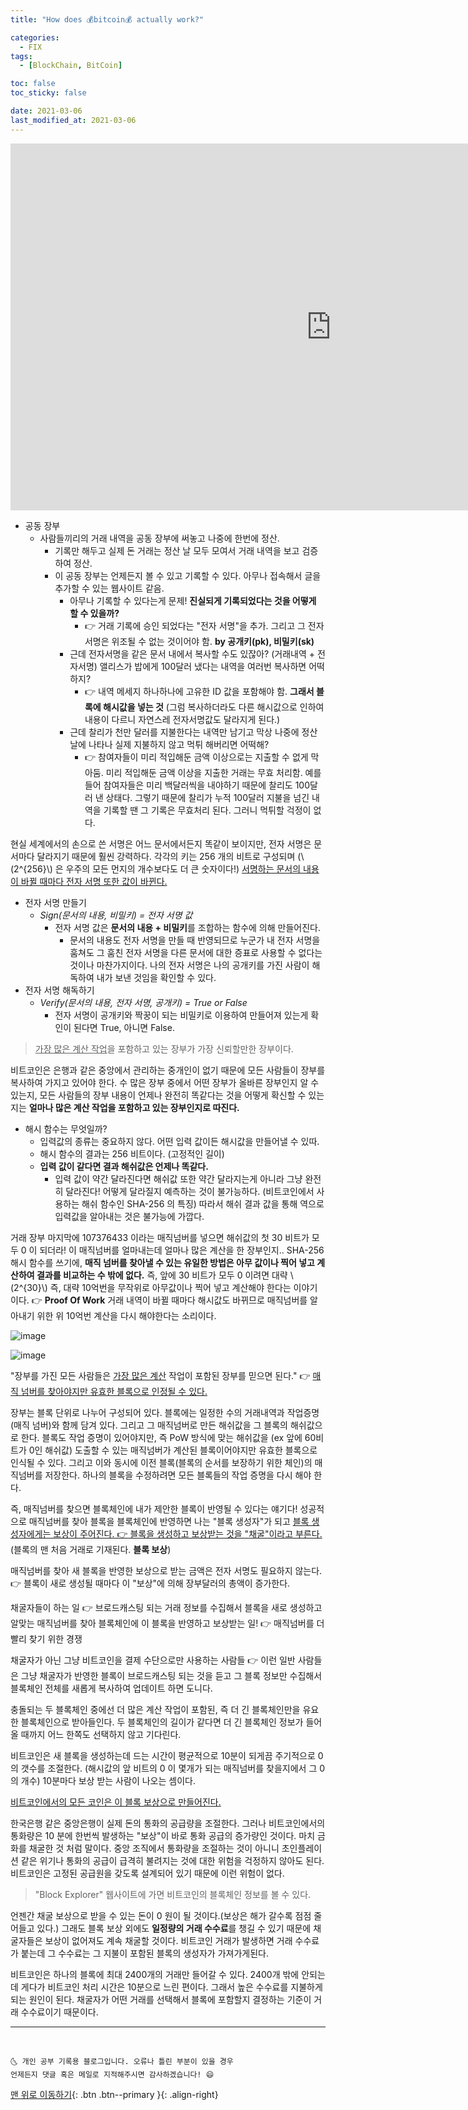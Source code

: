 ```yaml
---
title: "How does 💰bitcoin💰 actually work?"

categories:
  - FIX
tags:
  - [BlockChain, BitCoin]

toc: false
toc_sticky: false

date: 2021-03-06
last_modified_at: 2021-03-06
---
```


<iframe width="1026" height="587" src="https://www.youtube.com/embed/bBC-nXj3Ng4" frameborder="0" allow="accelerometer; autoplay; clipboard-write; encrypted-media; gyroscope; picture-in-picture" allowfullscreen></iframe>

- 공동 장부
  - 사람들끼리의 거래 내역을 공동 장부에 써놓고 나중에 한번에 정산.
    - 기록만 해두고 실제 돈 거래는 정산 날 모두 모여서 거래 내역을 보고 검증하여 정산.
    - 이 공동 장부는 언제든지 볼 수 있고 기록할 수 있다. 아무나 접속해서 글을 추가할 수 있는 웹사이트 같음.
      - 아무나 기록할 수 있다는게 문제! **진실되게 기록되었다는 것을 어떻게 할 수 있을까?**
        - 👉 거래 기록에 승인 되었다는 "전자 서명"을 추가. 그리고 그 전자서명은 위조될 수 없는 것이어야 함. **by 공개키(pk), 비밀키(sk)**
      - 근데 전자서명을 같은 문서 내에서 복사할 수도 있잖아? (거래내역 + 전자서명) 앨리스가 밥에게 100달러 냈다는 내역을 여러번 복사하면 어떡하지?
        - 👉 내역 메세지 하나하나에 고유한 ID 값을 포함해야 함. **그래서 블록에 해시값을 넣는 것** (그럼 복사하더라도 다른 해시값으로 인하여 내용이 다르니 자연스레 전자서명값도 달라지게 된다.)
      - 근데 찰리가 천만 달러를 지불한다는 내역만 남기고 막상 나중에 정산날에 나타나 실제 지불하지 않고 먹튀 해버리면 어떡해?
        - 👉 참여자들이 미리 적입해둔 금액 이상으로는 지출할 수 없게 막아둠. 미리 적입해둔 금액 이상을 지출한 거래는 무효 처리함. 예를 들어 참여자들은 미리 백달러씩을 내야하기 때문에 찰리도 100달러 낸 상태다. 그렇기 때문에 찰리가 누적 100달러 지불을 넘긴 내역을 기록할 땐 그 기록은 무효처리 된다. 그러니 먹튀할 걱정이 없다.

현실 세계에서의 손으로 쓴 서명은 어느 문서에서든지 똑같이 보이지만, 전자 서명은 문서마다 달라지기 때문에 훨씬 강력하다. 각각의 키는 256 개의 비트로 구성되며 (\\(2^{256}\\) 은 우주의 모든 먼지의 개수보다도 더 큰 숫자이다!) <u>서명하는 문서의 내용이 바뀔 때마다 전자 서명 또한 값이 바뀐다.</u>

- 전자 서명 만들기
  - _Sign(문서의 내용, 비밀키) = 전자 서명 값_
    - 전자 서명 값은 **문서의 내용 + 비밀키**를 조합하는 함수에 의해 만들어진다.
      - 문서의 내용도 전자 서명을 만들 때 반영되므로 누군가 내 전자 서명을 훔쳐도 그 훔친 전자 서명을 다른 문서에 대한 증표로 사용할 수 없다는 것이나 마찬가지이다. 나의 전자 서명은 나의 공개키를 가진 사람이 해독하여 내가 보낸 것임을 확인할 수 있다.
- 전자 서명 해독하기
  - _Verify(문서의 내용, 전자 서명, 공개키) = True or False_
    - 전자 서명이 공개키와 짝꿍이 되는 비밀키로 이용하여 만들어져 있는게 확인이 된다면 True, 아니면 False.

> <u>가장 많은 계산 작업</u>을 포함하고 있는 장부가 가장 신뢰할만한 장부이다.

비트코인은 은행과 같은 중앙에서 관리하는 중개인이 없기 때문에 모든 사람들이 장부를 복사하여 가지고 있어야 한다. 수 많은 장부 중에서 어떤 장부가 올바른 장부인지 알 수 있는지, 모든 사람들의 장부 내용이 언제나 완전히 똑같다는 것을 어떻게 확신할 수 있는지는 **얼마나 많은 계산 작업을 포함하고 있는 장부인지로 따진다.**

- 해시 함수는 무엇일까?
  - 입력값의 종류는 중요하지 않다. 어떤 입력 값이든 해시값을 만들어낼 수 있따.
  - 해시 함수의 결과는 256 비트이다. (고정적인 길이)
  - **입력 값이 같다면 결과 해쉬값은 언제나 똑같다.**
    - 입력 값이 약간 달라진다면 해쉬값 또한 약간 달라지는게 아니라 그냥 완전히 달라진다! 어떻게 달라질지 예측하는 것이 불가능하다. (비트코인에서 사용하는 해쉬 함수인 SHA-256 의 특징) 따라서 해쉬 결과 값을 통해 역으로 입력값을 알아내는 것은 불가능에 가깝다.

거래 장부 마지막에 107376433 이라는 매직넘버를 넣으면 해쉬값의 첫 30 비트가 모두 0 이 되더라! 이 매직넘버를 얼마내는데 얼마나 많은 계산을 한 장부인지.. SHA-256 해시 함수를 쓰기에, **매직 넘버를 찾아낼 수 있는 유일한 방법은 아무 값이나 찍어 넣고 계산하여 결과를 비교하는 수 밖에 없다.** 즉, 앞에 30 비트가 모두 0 이려면 대략 \\(2^{30}\\) 즉, 대략 10억번을 무작위로 아무값이나 찍어 넣고 계산해야 한다는 이야기이다. 👉 **Proof Of Work** 거래 내역이 바뀔 때마다 해시값도 바뀌므로 매직넘버를 알아내기 위한 위 10억번 계산을 다시 해야한다는 소리이다.

![image](https://user-images.githubusercontent.com/42318591/110204115-a907b600-7eb4-11eb-894e-c4b65f48a990.png)

![image](https://user-images.githubusercontent.com/42318591/110204132-cdfc2900-7eb4-11eb-8d2b-0dc5b79fa828.png)

"장부를 가진 모든 사람들은 <u>가장 많은 계산</u> 작업이 포함된 장부를 믿으면 된다." 👉 <u>매직 넘버를 찾아야지만 유효한 블록으로 인정될 수 있다.</u>

장부는 블록 단위로 나누어 구성되어 있다. 블록에는 일정한 수의 거래내역과 작업증명(매직 넘버)와 함께 담겨 있다. 그리고 그 매직넘버로 만든 해쉬값을 그 블록의 해쉬값으로 한다. 블록도 작업 증명이 있어야지만, 즉 PoW 방식에 맞는 해쉬값을 (ex 앞에 60비트가 0인 해쉬값) 도출할 수 있는 매직넘버가 계산된 블록이어야지만 유효한 블록으로 인식될 수 있다. 그리고 이와 동시에 이전 블록(블록의 순서를 보장하기 위한 체인)의 매직넘버를 저장한다. 하나의 블록을 수정하려면 모든 블록들의 작업 증명을 다시 해야 한다.

즉, 매직넘버를 찾으면 블록체인에 내가 제안한 블록이 반영될 수 있다는 얘기다! 성공적으로 매직넘버를 찾아 블록을 블록체인에 반영하면 나는 "블록 생성자"가 되고 <u>블록 생성자에게는 보상이 주어진다. 👉 블록을 생성하고 보상받는 것을 "채굴"이라고 부른다.</u> (블록의 맨 처음 거래로 기재된다. **블록 보상**)

매직넘버를 찾아 새 블록을 반영한 보상으로 받는 금액은 전자 서명도 필요하지 않는다. 👉 블록이 새로 생성될 때마다 이 "보상"에 의해 장부달러의 총액이 증가한다.

채굴자들이 하는 일 👉 브로드캐스팅 되는 거래 정보를 수집해서 블록을 새로 생성하고 알맞는 매직넘버를 찾아 블록체인에 이 블록을 반영하고 보상받는 일! 👉 매직넘버를 더 빨리 찾기 위한 경쟁

채굴자가 아닌 그냥 비트코인을 결제 수단으로만 사용하는 사람들 👉 이런 일반 사람들은 그냥 채굴자가 반영한 블록이 브로드캐스팅 되는 것을 듣고 그 블록 정보만 수집해서 블록체인 전체를 새롭게 복사하여 업데이트 하면 도니다.

충돌되는 두 블록체인 중에선 더 많은 계산 작업이 포함된, 즉 더 긴 블록체인만을 유요한 블록체인으로 받아들인다. 두 블록체인의 길이가 같다면 더 긴 블록체인 정보가 들어올 때까지 어느 한쪽도 선택하지 않고 기다린다.

비트코인은 새 블록을 생성하는데 드는 시간이 평균적으로 10분이 되게끔 주기적으로 0 의 갯수를 조절한다. (해시값의 앞 비트의 0 이 몇개가 되는 매직넘버를 찾을지에서 그 0의 개수) 10분마다 보상 받는 사람이 나오는 셈이다.

<u>비트코인에서의 모든 코인은 이 블록 보상으로 만들어진다.</u>

한국은행 같은 중앙은행이 실제 돈의 통화의 공급량을 조절한다. 그러나 비트코인에서의 통화량은 10 분에 한번씩 발생하는 "보상"이 바로 통화 공급의 증가량인 것이다. 마치 금화를 채굴한 것 처럼 말이다. 중앙 조직에서 통화량을 조절하는 것이 아니니 초인플레이션 같은 위기나 통화의 공급이 급격히 불려지는 것에 대한 위험을 걱정하지 않아도 된다. 비트코인은 고정된 공급원을 갖도록 설계되어 있기 때문에 이런 위험이 없다.

> "Block Explorer" 웹사이트에 가면 비트코인의 블록체인 정보를 볼 수 있다.

언젠간 채굴 보상으로 받을 수 있는 돈이 0 원이 될 것이다.(보상은 해가 갈수록 점점 줄어들고 있다.) 그래도 블록 보상 외에도 **일정량의 거래 수수료**를 챙길 수 있기 때문에 채굴자들은 보상이 없어져도 계속 채굴할 것이다. 비트코인 거래가 발생하면 거래 수수료가 붙는데 그 수수료는 그 지불이 포함된 블록의 생성자가 가져가게된다.

비트코인은 하나의 블록에 최대 2400개의 거래만 들어갈 수 있다. 2400개 밖에 안되는데 게다가 비트코인 처리 시간은 10분으로 느린 편이다. 그래서 높은 수수료를 지불하게 되는 원인이 된다. 채굴자가 어떤 거래를 선택해서 블록에 포함할지 결정하는 기준이 거래 수수료이기 때문이다.

---

<br>

    🌜 개인 공부 기록용 블로그입니다. 오류나 틀린 부분이 있을 경우
    언제든지 댓글 혹은 메일로 지적해주시면 감사하겠습니다! 😄

[맨 위로 이동하기](#){: .btn .btn--primary }{: .align-right}
